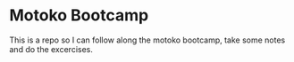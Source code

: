 # Motoko Bootcamp

This is a repo so I can follow along the motoko bootcamp, take some notes and do the excercises.
